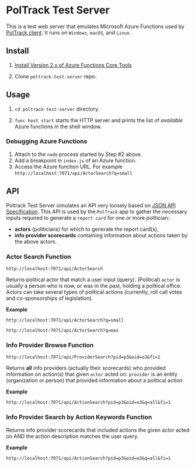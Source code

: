 # PolTrack Test Server

This is a test web server that emulates Microsoft Azure Functions used by [PolTrack client](https://github.com/vis/poltrack). It runs on `Windows`, `macOS`, and `Linux`.

## Install

1. [Install Version 2.x of Azure Functions Core Tools](https://docs.microsoft.com/en-us/azure/azure-functions/functions-run-local#install-the-azure-functions-core-tools)

2. Clone `poltrack-test-server` repo.

## Usage

1. `cd poltrack-test-server` directory.

2. `func host start` starts the HTTP server and prints the list of _available_ Azure functions in the shell window.

### Debugging Azure Functions

1. Attach to the `node` process started by Step #2 above.
2. Add a breakpoint in `index.js` of an Azure function.
3. Access the Azure function URL. For example `http://localhost:7071/api/ActorSearch?q=small`

## API

Poltrack Test Server simulates an API very loosely based on [JSON API Specification](http://jsonapi.org/). This API is used by the `PolTrack` app to gather the necessary inputs required to generate a `report card` for one or more politician:

- **actors** (politicians) for which to generate the report card(s),
- **info provider scorecards** containing information about actions taken by the above actors.


### Actor Search Function

`http://localhost:7071/api/ActorSearch`

Returns political actor that match a user input (query).  (Political) `actor` is usually a person who is now, or was in the past, holding a political office.  Actors can take several types of political actions (currently, roll call votes and co-sponsorships of legislation).

**Example**

`http://localhost:7071/api/ActorSearch?q=small`

`http://localhost:7071/api/ActorSearch?q=max`

### Info Provider Browse Function

`http://localhost:7071/api/ProviderSearch?pid=p3&oid=o3&fi=1`

Returns **all** info providers (actually their scorecards) who provided information on action(s) that given `actor` acted on.  `provider` is an entity (organization or person) that provided information about a political action.

**Example**

`http://localhost:7071/api/ActionSearch?pid=p3&oid=o3&q=all&fi=1`

### Info Provider Search by Action Keywords Function

Returns info provider scorecards that included actions the given actor acted on AND the action description matches the user query.

**Example**

`http://localhost:7071/api/ActionSearch?pid=p3&oid=o3&q=all&fi=1`
